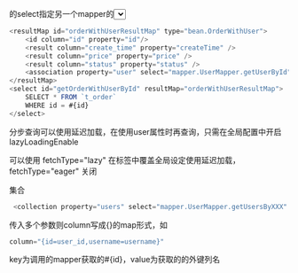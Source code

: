 <association>的select指定另一个mapper的<select>，column指定传入的参数

```javascript
<resultMap id="orderWithUserResultMap" type="bean.OrderWithUser">
    <id column="id" property="id"/>
    <result column="create_time" property="createTime" />
    <result column="price" property="price" />
    <result column="status" property="status" />
    <association property="user" select="mapper.UserMapper.getUserById" column="user_id" />
</resultMap>
<select id="getOrderWithUserById" resultMap="orderWithUserResultMap">
    SELECT * FROM `t_order`
    WHERE id = #{id}
</select>
```





分步查询可以使用延迟加载，在使用user属性时再查询，只需在全局配置<settings>中开启lazyLoadingEnable

可以使用 fetchType="lazy" 在标签中覆盖全局设定使用延迟加载， fetchType="eager" 关闭



集合

```javascript
 <collection property="users" select="mapper.UserMapper.getUsersByXXX" column="xxx" />
```

传入多个参数则column写成{}的map形式，如

```javascript
column="{id=user_id,username=username}"
```

key为调用的mapper获取的#{id}，value为获取的的外键列名



